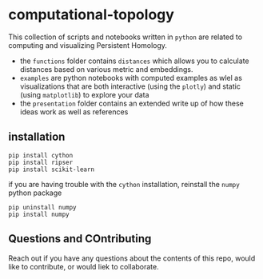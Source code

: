 # computational-topology

This collection of scripts and notebooks written in `python` are related to computing and visualizing Persistent Homology.

- the `functions` folder contains `distances` which allows you to calculate distances based on various metric and embeddings.
- `examples` are python notebooks with computed examples as wlel as visualizations that are both interactive (using the `plotly`) and static (using `matplotlib`) to explore your data
- the `presentation` folder contains an extended write up of how these ideas work as well as references

installation
----
```
pip install cython
pip install ripser
pip install scikit-learn
```

if you are having trouble with the `cython` installation, reinstall the `numpy` python package
```
pip uninstall numpy
pip install numpy
```

Questions and COntributing
---

Reach out if you have any questions about the contents of this repo, would like to contribute, or would liek to collaborate.

